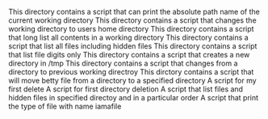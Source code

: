 This directory contains a script that can print the absolute path name of the current working directory
This directory contains a script that changes the working directory to users home directory
This directory contains a script that  long list all contents in a working directory
This directory contains a script that list all files including hidden files
This directory contains a script that list file digits only
This directory contains a script that creates a new directory in /tmp
This directory contains a script that changes from a directory to previous working directroy
This dirctory contains a script that will move betty file from a directory to a specified directory
A script for my first delete
A script for first directory deletion
A script that list files and hidden files in specified directoy and in a particular order
A script that print the type of file with name iamafile
